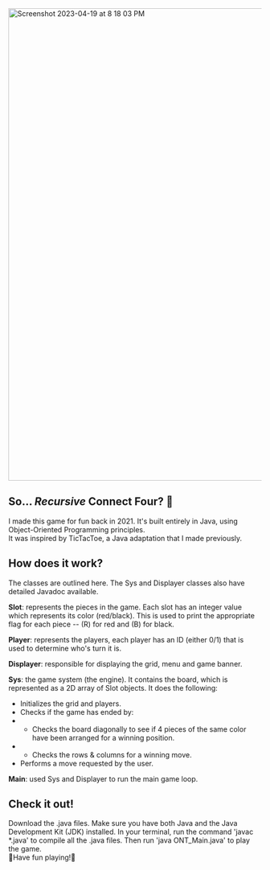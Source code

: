 <img width="940" alt="Screenshot 2023-04-19 at 8 18 03 PM" src="https://user-images.githubusercontent.com/97604329/233249630-d8b1c30c-8756-4c30-9679-c2cff8dc0285.png">

## So... *Recursive* Connect Four? 🧐
I made this game for fun back in 2021. It's built entirely in Java, using Object-Oriented Programming principles.  
It was inspired by TicTacToe, a Java adaptation that I made previously.

## How does it work?
The classes are outlined here. The Sys and Displayer classes also have detailed Javadoc available.

**Slot**: represents the pieces in the game. Each slot has an integer value which represents its color (red/black). This is used to print the appropriate flag for each piece -- (R) for red and (B) for black.  

**Player**: represents the players, each player has an ID (either 0/1) that is used to determine who's turn it is.

**Displayer**: responsible for displaying the grid, menu and game banner.

**Sys**: the game system (the engine). It contains the board, which is represented as a 2D array of Slot objects. It does the following:
* Initializes the grid and players.
* Checks if the game has ended by:
* * Checks the board diagonally to see if 4 pieces of the same color have been arranged for a winning position.
* * Checks the rows & columns for a winning move.
* Performs a move requested by the user.

**Main**: used Sys and Displayer to run the main game loop.

## Check it out!
Download the .java files. Make sure you have both Java and the Java Development Kit (JDK) installed. In your terminal, run the command 'javac \*.java' to compile all the .java files. Then run 'java ONT_Main.java' to play the game.  
🏅Have fun playing!🏅

